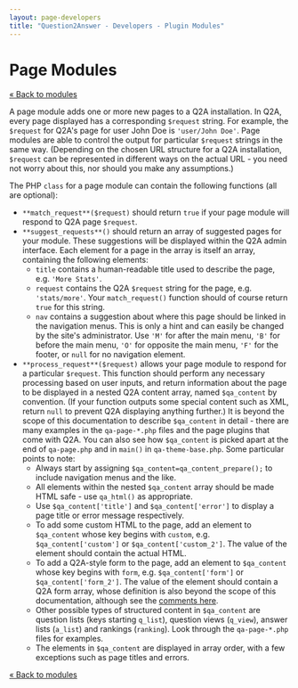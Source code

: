 ```yaml
---
layout: page-developers
title: "Question2Answer - Developers - Plugin Modules"
---
```


# Page Modules

[« Back to modules](developers-modules.html)

A page module adds one or more new pages to a Q2A installation. In Q2A, every page displayed has a corresponding `$request` string. For example, the `$request` for Q2A's page for user John Doe is `'user/John Doe'`. Page modules are able to control the output for particular `$request` strings in the same way. (Depending on the chosen URL structure for a Q2A installation, `$request` can be represented in different ways on the actual URL - you need not worry about this, nor should you make any assumptions.)

The PHP `class` for a page module can contain the following functions (all are optional):

*   `**match_request**($request)` should return `true` if your page module will respond to Q2A page `$request`.
*   `**suggest_requests**()` should return an array of suggested pages for your module. These suggestions will be displayed within the Q2A admin interface. Each element for a page in the array is itself an array, containing the following elements:
    *   `title` contains a human-readable title used to describe the page, e.g. `'More Stats'`.
    *   `request` contains the Q2A `$request` string for the page, e.g. `'stats/more'`. Your `match_request()` function should of course return `true` for this string.
    *   `nav` contains a suggestion about where this page should be linked in the navigation menus. This is only a hint and can easily be changed by the site's administrator. Use `'M'` for after the main menu, `'B'` for before the main menu, `'O'` for opposite the main menu, `'F'` for the footer, or `null` for no navigation element.
*   `**process_request**($request)` allows your page module to respond for a particular `$request`. This function should perform any necessary processing based on user inputs, and return information about the page to be displayed in a nested Q2A content array, named `$qa_content` by convention. (If your function outputs some special content such as XML, return `null` to prevent Q2A displaying anything further.) It is beyond the scope of this documentation to describe `$qa_content` in detail - there are many examples in the `qa-page-*.php` files and the page plugins that come with Q2A. You can also see how `$qa_content` is picked apart at the end of `qa-page.php` and in `main()` in `qa-theme-base.php`. Some particular points to note:
    *   Always start by assigning `$qa_content=qa_content_prepare();` to include navigation menus and the like.
    *   All elements within the nested `$qa_content` array should be made HTML safe - use `qa_html()` as appropriate.
    *   Use `$qa_content['title']` and `$qa_content['error']` to display a page title or error message respectively.
    *   To add some custom HTML to the page, add an element to `$qa_content` whose key begins with `custom`, e.g. `$qa_content['custom']` or `$qa_content['custom_2']`. The value of the element should contain the actual HTML.
    *   To add a Q2A-style form to the page, add an element to `$qa_content` whose key begins with `form`, e.g. `$qa_content['form']` or `$qa_content['form_2']`. The value of the element should contain a Q2A form array, whose definition is also beyond the scope of this documentation, although see the [comments here](developers-modules.html).
    *   Other possible types of structured content in `$qa_content` are question lists (keys starting `q_list`), question views (`q_view`), answer lists (`a_list`) and rankings (`ranking`). Look through the `qa-page-*.php` files for examples.
    *   The elements in `$qa_content` are displayed in array order, with a few exceptions such as page titles and errors.

[« Back to modules](developers-modules.html)
